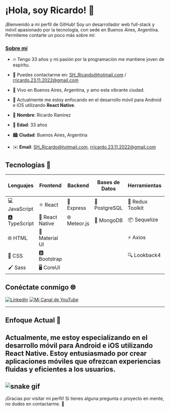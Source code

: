 # ¡Hola, soy Ricardo! 👋

¡Bienvenido a mi perfil de GitHub! Soy un desarrollador web full-stack y móvil apasionado por la tecnología, con sede en Buenos Aires, Argentina. Permíteme contarte un poco más sobre mí:

### [Sobre mí](https://www.linkedin.com/in/ram%C3%ADrezricardo/)

- 🔥 Tengo 33 años y mi pasión por la programación me mantiene joven de espíritu.
- 📧 Puedes contactarme en: [SH_Ricardo@hotmail.com](mailto:SH_Ricardo@hotmail.com) / [rricardo.23.11.2022@gmail.com](mailto:rricardo.23.11.2022@gmail.com)
- 🌆 Vivo en Buenos Aires, Argentina, y amo esta vibrante ciudad.
- 📱 Actualmente me estoy enfocando en el desarrollo móvil para Android e iOS utilizando **React Native**.

- 👤 **Nombre**: Ricardo Ramirez
- 🎂 **Edad**: 33 años
- 🏙️ **Ciudad**: Buenos Aires, Argentina
- ✉️ **Email**: [SH_Ricardo@hotmail.com](mailto:SH_Ricardo@hotmail.com), [rricardo.23.11.2022@gmail.com](mailto:rricardo.23.11.2022@gmail.com)

## Tecnologías 🚀

| **Lenguajes** | **Frontend**    | **Backend**  | **Bases de Datos** | **Herramientas** | **Control de Versiones** |
| ------------- | --------------- | ------------ | ------------------ | ---------------- | ------------------------ |
| 💻 JavaScript | ⚛️ React        | 🚀 Express   | 🐘 PostgreSQL      | 🧰 Redux Toolkit | 🐱‍💻 GitHub             |
| 🅰️ TypeScript | 📱 React Native | 🌐 Meteor.js | 🍃 MongoDB         | 📦 Sequelize     | 📦 NPM                   |
| 🌐 HTML       | 🎨 Material UI  |              |                    | ⚡ Axios         |                          |
| 🎨 CSS        | 🅱️ Bootstrap    |              |                    | 🔍 Lookback4     |                          |
| 🖌️ Sass       | 🖥️ CoreUI       |              |                    |                  |                          |

## Conéctate conmigo 🌐

[![LinkedIn](https://img.shields.io/badge/LinkedIn-Connect-blue?style=flat-square&logo=linkedin)](https://www.linkedin.com/in/ram%C3%ADrezricardo/)
[![Mi Canal de YouTube](https://img.shields.io/badge/YouTube-Subscribe-red?style=flat-square&logo=youtube)](https://www.youtube.com/channel/UCdV2tPWPrTtcHuwZ5dWtwJQ)

---

## Enfoque Actual 📱

## Actualmente, me estoy especializando en el desarrollo móvil para **Android** e **iOS** utilizando **React Native**. Estoy entusiasmado por crear aplicaciones móviles que ofrezcan experiencias fluidas y eficientes a los usuarios.


![snake gif](https://github.com/SHRicard/SHRicard/blob/output/github-contribution-grid-snake.gif)
---

¡Gracias por visitar mi perfil! Si tienes alguna pregunta o proyecto en mente, no dudes en contactarme. 🚀
